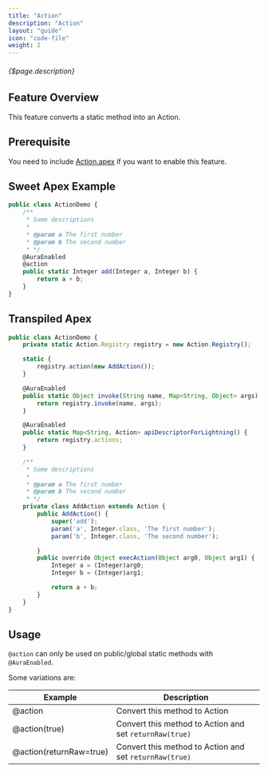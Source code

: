 ```yaml
---
title: "Action"
description: "Action"
layout: "guide"
icon: "code-file"
weight: 2
---
```


###### {$page.description}

<article id="1">

## Feature Overview

This feature converts a static method into an Action.

</article>

<article id="2">

## Prerequisite

You need to include [Action.apex](https://github.com/Click-to-Cloud/Action.apex) if you want to enable this feature.

</article>

<article id="3">

## Sweet Apex Example

```javascript
public class ActionDemo {
    /**
     * Some descriptions
     *
     * @param a The first number
     * @param b The second number
     * */
    @AuraEnabled
    @action
    public static Integer add(Integer a, Integer b) {
        return a + b;
    }
}
```

</article>

<article id="4">

## Transpiled Apex

```javascript
public class ActionDemo {
    private static Action.Registry registry = new Action.Registry();

    static {
        registry.action(new AddAction());
    }

    @AuraEnabled
    public static Object invoke(String name, Map<String, Object> args) {
        return registry.invoke(name, args);
    }

    @AuraEnabled
    public static Map<String, Action> apiDescriptorForLightning() {
        return registry.actions;
    }

    /**
     * Some descriptions
     *
     * @param a The first number
     * @param b The second number
     * */
    private class AddAction extends Action {
        public AddAction() {
            super('add');
            param('a', Integer.class, 'The first number');
            param('b', Integer.class, 'The second number');

        }
        public override Object execAction(Object arg0, Object arg1) {
            Integer a = (Integer)arg0;
            Integer b = (Integer)arg1;

            return a + b;
        }
    }
}
```

</article>

<article id="5">

## Usage

`@action` can only be used on public/global static methods with `@AuraEnabled`.

Some variations are:

| Example | Description |
| ------- | ----------- |
| @action | Convert this method to Action |
| @action(true) | Convert this method to Action and set `returnRaw(true)` |
| @action(returnRaw=true) | Convert this method to Action and set `returnRaw(true)` |

</article>
